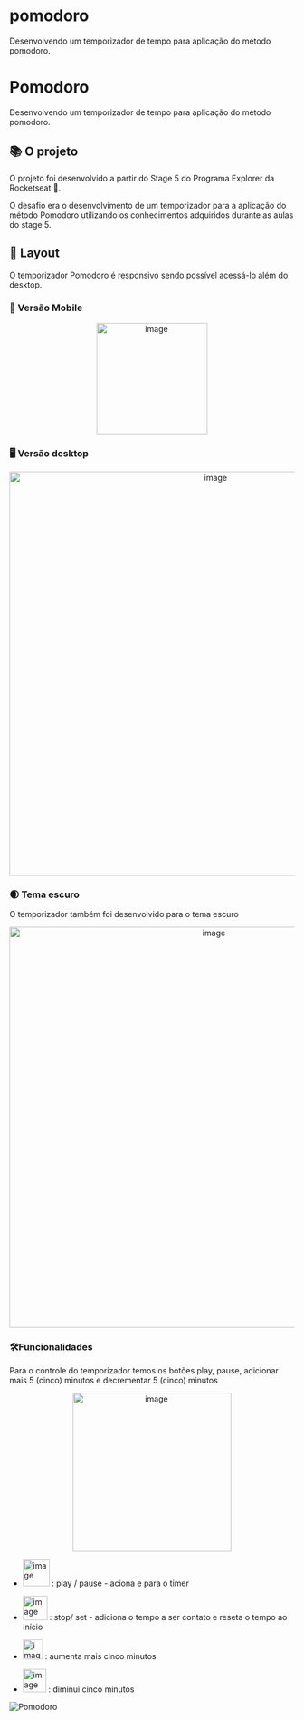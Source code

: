 # pomodoro
Desenvolvendo um temporizador de tempo para aplicação do método pomodoro.

# Pomodoro
Desenvolvendo um temporizador de tempo para aplicação do método pomodoro.

## :books: O projeto

O projeto foi desenvolvido a partir do Stage 5 do Programa Explorer da Rocketseat :rocket:.

O desafio era o desenvolvimento de um temporizador para a aplicação do método Pomodoro utilizando os conhecimentos adquiridos durante as aulas do stage 5.

## :pushpin: Layout 


O temporizador Pomodoro é responsivo sendo possível acessá-lo além do desktop.

### :iphone: Versão Mobile 

<p align="center">
<img width="196" alt="image" src="https://user-images.githubusercontent.com/86054136/186793282-3d453a94-9021-4f78-8ddf-01d3d11cf9a1.png"></p>



###  :desktop_computer: Versão desktop

<p align ="center">
<img width="713" alt="image" src="https://user-images.githubusercontent.com/86054136/186793202-218fff1f-14e4-4ec6-973b-f35605145048.png">
</p>



### :waxing_crescent_moon: Tema escuro 

O temporizador também foi desenvolvido para o tema escuro

<p align="center">
<img width="707" alt="image" src="https://user-images.githubusercontent.com/86054136/186792254-99c5c8b1-63ff-4aae-855f-1e9fc4ef8308.png">
</p>




### :hammer_and_wrench:Funcionalidades 


Para o controle do temporizador temos os botões play, pause, adicionar mais 5 (cinco) minutos e decrementar 5 (cinco) minutos

<p align= "center">
<img width="280" alt="image" src="https://user-images.githubusercontent.com/86054136/186791647-7c0ddbc1-fb60-4cf8-b696-59939d331fd9.png">
</p>

* <img width="47" alt="image" src="https://user-images.githubusercontent.com/86054136/186791776-9ef28ef4-7d0b-4078-86f9-412223defc07.png"> :    play / pause - aciona 
e para o timer

* <img width="43" alt="image" src="https://user-images.githubusercontent.com/86054136/186791970-de011e27-598a-4ed0-96c8-83d068e682ec.png"> :   stop/ set - adiciona o tempo 
a ser contato e reseta o tempo ao início

* <img width="35" alt="image" src="https://user-images.githubusercontent.com/86054136/186792074-3c000db3-eeb6-4073-8538-92cc28af25bc.png"> :   aumenta mais cinco minutos

* <img width="41" alt="image" src="https://user-images.githubusercontent.com/86054136/186792118-b1bf2fcd-2d7b-42a5-9685-401e902fa64f.png"> :   diminui cinco minutos


![Pomodoro](https://user-images.githubusercontent.com/86054136/186795552-13f0690e-b903-4ca9-a79e-760161ebcda3.gif)


